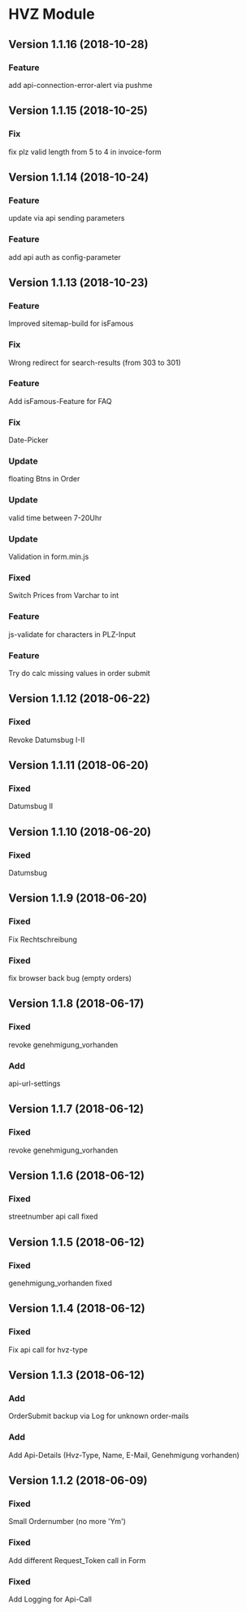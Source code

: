 HVZ Module
================================

Version 1.1.16 (2018-10-28)
---------------------------

### Feature
add api-connection-error-alert via pushme

Version 1.1.15 (2018-10-25)
---------------------------

### Fix
fix plz valid length from 5 to 4 in invoice-form


Version 1.1.14 (2018-10-24)
---------------------------

### Feature
update via api sending parameters

### Feature
add api auth as config-parameter


Version 1.1.13 (2018-10-23)
---------------------------

### Feature
Improved sitemap-build for isFamous

### Fix
Wrong redirect for search-results (from 303 to 301)

### Feature
Add isFamous-Feature for FAQ

### Fix
Date-Picker

### Update
floating Btns in Order

### Update
valid time between 7-20Uhr

### Update 
Validation in form.min.js

### Fixed
Switch Prices from Varchar to int

### Feature
js-validate for characters in PLZ-Input

### Feature
Try do calc missing values in order submit


Version 1.1.12 (2018-06-22)
---------------------------

### Fixed
Revoke Datumsbug I-II


Version 1.1.11 (2018-06-20)
---------------------------

### Fixed
Datumsbug II


Version 1.1.10 (2018-06-20)
---------------------------

### Fixed
Datumsbug


Version 1.1.9 (2018-06-20)
---------------------------

### Fixed
Fix Rechtschreibung

### Fixed
fix browser back bug (empty orders)


Version 1.1.8 (2018-06-17)
---------------------------

### Fixed
revoke genehmigung_vorhanden

### Add
api-url-settings


Version 1.1.7 (2018-06-12)
---------------------------

### Fixed
revoke genehmigung_vorhanden

Version 1.1.6 (2018-06-12)
---------------------------

### Fixed
streetnumber api call fixed


Version 1.1.5 (2018-06-12)
---------------------------

### Fixed
genehmigung_vorhanden fixed


Version 1.1.4 (2018-06-12)
---------------------------

### Fixed
Fix api call for hvz-type


Version 1.1.3 (2018-06-12)
---------------------------

### Add
OrderSubmit backup via Log for unknown order-mails

### Add
Add Api-Details (Hvz-Type, Name, E-Mail, Genehmigung vorhanden)


Version 1.1.2 (2018-06-09)
---------------------------

### Fixed
Small Ordernumber (no more 'Ym')

### Fixed
Add different Request_Token call in Form

### Fixed
Add Logging for Api-Call



